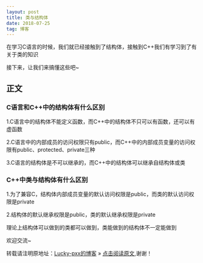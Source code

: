 ```yaml
---
layout: post
title: 类与结构体
date: 2018-07-25
tag: 博客
---  
```


在学习C语言的时候，我们就已经接触到了结构体，接触到C++我们有学习到了有关于类的知识

接下来，让我们来搞懂这些吧~

## 正文

### C语言和C++中的结构体有什么区别

1.C语言中的结构体不能定义函数，而C++中的结构体不只可以有函数，还可以有虚函数

2.C语言中的内部成员的访问权限只有public，而C++中的内部成员变量的访问权限有public、protected、private三种

3.C语言的结构体是不可以继承的，而C++中的结构体可以继承自结构体或类

### C++中类与结构体有什么区别

1.为了兼容C，结构体内部成员变量的默认访问权限是public，而类的默认访问权限是private

2.结构体的默认继承权限是public，类的默认继承权限是private

理论上结构体可以做到的类都可以做到，类能做到的结构体不一定能做到

欢迎交流~
  
转载请注明原地址：[Lucky-pxx的博客](http://www.bingoxin.top) » [点击阅读原文](http://www.bingoxin.top/2018/06/%E9%9D%A2%E5%90%91%E5%AF%B9%E8%B1%A1or%E9%9D%A2%E5%90%91%E8%BF%87%E7%A8%8B/),谢谢！